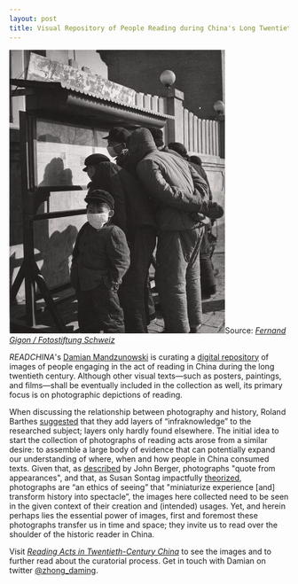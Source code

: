 ```yaml
---
layout: post
title: Visual Repository of People Reading during China's Long Twentieth Century
---
```


<span class="image right"><img src="/assets/images/Gigon_FS.jpeg" alt="" title="" style="">Source: [*Fernand Gigon / Fotostiftung Schweiz*](https://fss.e-pics.ethz.ch/latelogin.jspx?recordsWithCatalogName=FSS:52722)</span>

*READCHINA*'s [Damian Mandzunowski](https://readchina.github.io/team/damian.html) is curating a [digital repository](https://chinareading.wordpress.com/) of images of people engaging in the act of reading in China during the long twentieth century. Although other visual texts—such as posters, paintings, and films—shall be eventually included in the collection as well, its primary focus is on photographic depictions of reading.

When discussing the relationship between photography and history, Roland Barthes [suggested](https://books.google.com/books?id=AtJmxgEACAAJ) that they add layers of “infraknowledge” to the researched subject; layers only hardly found elsewhere. The initial idea to start the collection of photographs of reading acts arose from a similar desire: to assemble a large body of evidence that can potentially expand our understanding of where, when and how people in China consumed texts. Given that, as [described](https://books.google.com/books?id=LgQRiXDIRKYC) by John Berger, photographs "quote from appearances", and that, as Susan Sontag impactfully [theorized](https://books.google.com/books?id=uZ-sBAAAQBAJ), photographs are “an ethics of seeing” that "miniaturize experience [and] transform history into spectacle”, the images here collected need to be seen in the given context of their creation and (intended) usages. Yet, and herein perhaps lies the essential power of images, first and foremost these photographs transfer us in time and space; they invite us to read over the shoulder of the historic reader in China.

Visit [*Reading Acts in Twentieth-Century China*](https://chinareading.wordpress.com/) to see the images and to further read about the curatorial process. Get in touch with Damian on twitter [@zhong_daming](https://twitter.com/zhong_daming).

